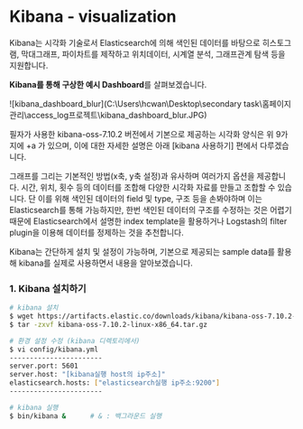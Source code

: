 # Kibana - visualization





Kibana는 시각화 기술로서 Elasticsearch에 의해 색인된 데이터를 바탕으로 히스토그램, 막대그래프, 파이차트를 제작하고 위치데이터, 시계열 분석, 그래프관계 탐색 등을 지원합니다.

**Kibana를 통해 구상한 예시 Dashboard**를 살펴보겠습니다.



![kibana_dashboard_blur](C:\Users\hcwan\Desktop\secondary task\홈페이지 관리\access_log프로젝트\kibana_dashboard_blur.JPG)



필자가 사용한 kibana-oss-7.10.2 버전에서 기본으로 제공하는 시각화 양식은 위 9가지에 +a 가 있으며, 이에 대한 자세한 설명은 아래 [kibana 사용하기] 편에서 다루겠습니다.

그래프를 그리는 기본적인 방법(x축, y축 설정)과 유사하며 여러가지 옵션을 제공합니다. 시간, 위치, 횟수 등의 데이터를 조합해 다양한 시각화 자료를 만들고 조합할 수 있습니다. 단 이를 위해 색인된 데이터의 field 및 type, 구조 등을 손봐야하며 이는 Elasticsearch를 통해 가능하지만, 한번 색인된 데이터의 구조를 수정하는 것은 어렵기 때문에 Elasticsearch에서 설명한 index template을 활용하거나 Logstash의 filter plugin을 이용해 데이터를 정제하는 것을 추천합니다.

Kibana는 간단하게 설치 및 설정이 가능하며, 기본으로 제공되는 sample data를 활용해 kibana를 실제로 사용하면서 내용을 알아보겠습니다.



### 1. Kibana 설치하기 

```bash
# kibana 설치
$ wget https://artifacts.elastic.co/downloads/kibana/kibana-oss-7.10.2-linux-x86_64.tar.gz
$ tar -zxvf kibana-oss-7.10.2-linux-x86_64.tar.gz
```



```bash
# 환경 설정 수정 (kibana 디렉토리에서)
$ vi config/kibana.yml
-----------------------
server.port: 5601
server.host: "[kibana실행 host의 ip주소]"
elasticsearch.hosts: ["elasticsearch실행 ip주소:9200"]
-----------------------
```



```bash
# kibana 실행
$ bin/kibana &		# & : 백그라운드 실행
```





